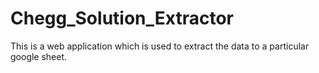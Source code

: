 # Chegg_Solution_Extractor
This is a web application which is used to extract the data to a particular google sheet.
